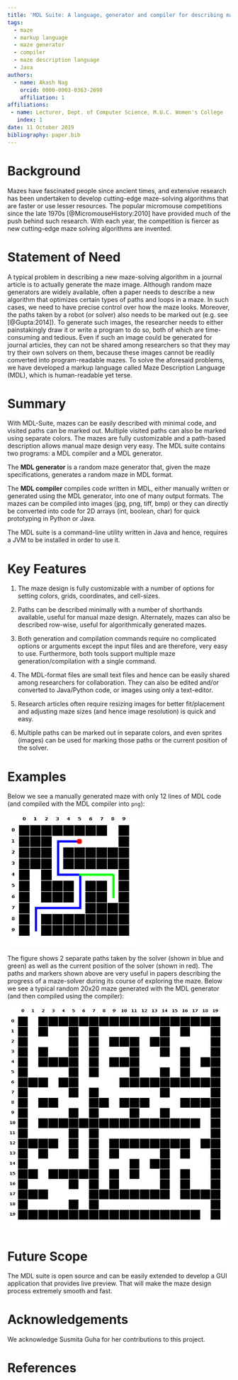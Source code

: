```yaml
---
title: 'MDL Suite: A language, generator and compiler for describing mazes'
tags:
  - maze
  - markup language
  - maze generator
  - compiler
  - maze description language
  - Java
authors:
  - name: Akash Nag
    orcid: 0000-0003-0363-2698
    affiliation: 1
affiliations:
 - name: Lecturer, Dept. of Computer Science, M.U.C. Women's College
   index: 1
date: 11 October 2019
bibliography: paper.bib
---
```


# Background

Mazes have fascinated people since ancient times, and extensive research has been undertaken to develop cutting-edge maze-solving algorithms that are faster or use lesser resources. The popular micromouse competitions since the late 1970s [@MicromouseHistory:2010] have provided much of the push behind such research. With each year, the competition is fiercer as new cutting-edge maze solving algorithms are invented.

# Statement of Need

A typical problem in describing a new maze-solving algorithm in a journal article is to actually generate the maze image. Although random maze generators are widely available, often a paper needs to describe a new algorithm that optimizes certain types of paths and loops in a maze. In such cases, we need to have precise control over how the maze looks. Moreover, the paths taken by a robot (or solver) also needs to be marked out (e.g. see [@Gupta:2014]). To generate such images, the researcher needs to either painstakingly draw it or write a program to do so, both of which are time-consuming and tedious. Even if such an image could be generated for journal articles, they can not be shared among researchers so that they may try their own solvers on them, because these images cannot be readily converted into program-readable mazes. To solve the aforesaid problems, we have developed a markup language called Maze Description Language (MDL), which is human-readable yet terse.

# Summary

 With MDL-Suite, mazes can be easily described with minimal code, and visited paths can be marked out. Multiple visited paths can also be marked using separate colors. The mazes are fully customizable and a path-based description allows manual maze design very easy. The MDL suite contains two programs: a MDL compiler and a MDL generator. 

The **MDL generator** is a random maze generator that, given the maze specifications, generates a random maze in MDL format.

The **MDL compiler** compiles code written in MDL, either manually written or generated using the MDL generator, into one of many output formats. The mazes can be compiled into images (jpg, png, tiff, bmp) or they can directly be converted into code for 2D arrays (int, boolean, char) for quick prototyping in Python or Java. 

The MDL suite is a command-line utility written in Java and hence, requires a JVM to be installed in order to use it.

# Key Features

1. The maze design is fully customizable with a number of options for setting colors, grids, coordinates, and cell-sizes.

1. Paths can be described minimally with a number of shorthands available, useful for manual maze design. Alternately, mazes can also be described row-wise, useful for algorithmically generated mazes. 

1. Both generation and compilation commands require no complicated options or arguments except the input files and are therefore, very easy to use. Furthermore, both tools support multiple maze generation/compilation with a single command. 

1. The MDL-format files are small text files and hence can be easily shared among researchers for collaboration. They can also be edited and/or converted to Java/Python code, or images using only a text-editor.

1. Research articles often require resizing images for better fit/placement and adjusting maze sizes (and hence image resolution) is quick and easy.

1. Multiple paths can be marked out in separate colors, and even sprites (images) can be used for marking those paths or the current position of the solver.

# Examples

Below we see a manually generated maze with only 12 lines of MDL code (and compiled with the MDL compiler into `png`):

![Figure-1](figure1.png)

The figure shows 2 separate paths taken by the solver (shown in blue and green) as well as the current position of the solver (shown in red). The paths and markers shown above are very useful in papers describing the progress of a maze-solver during its course of exploring the maze. Below we see a typical random 20x20 maze generated with the MDL generator (and then compiled using the compiler):

![Figure-2](figure2.png)

# Future Scope

The MDL suite is open source and can be easily extended to develop a GUI application that provides live preview. That will make the maze design process extremely smooth and fast.

# Acknowledgements

We acknowledge Susmita Guha for her contributions to this project.

# References